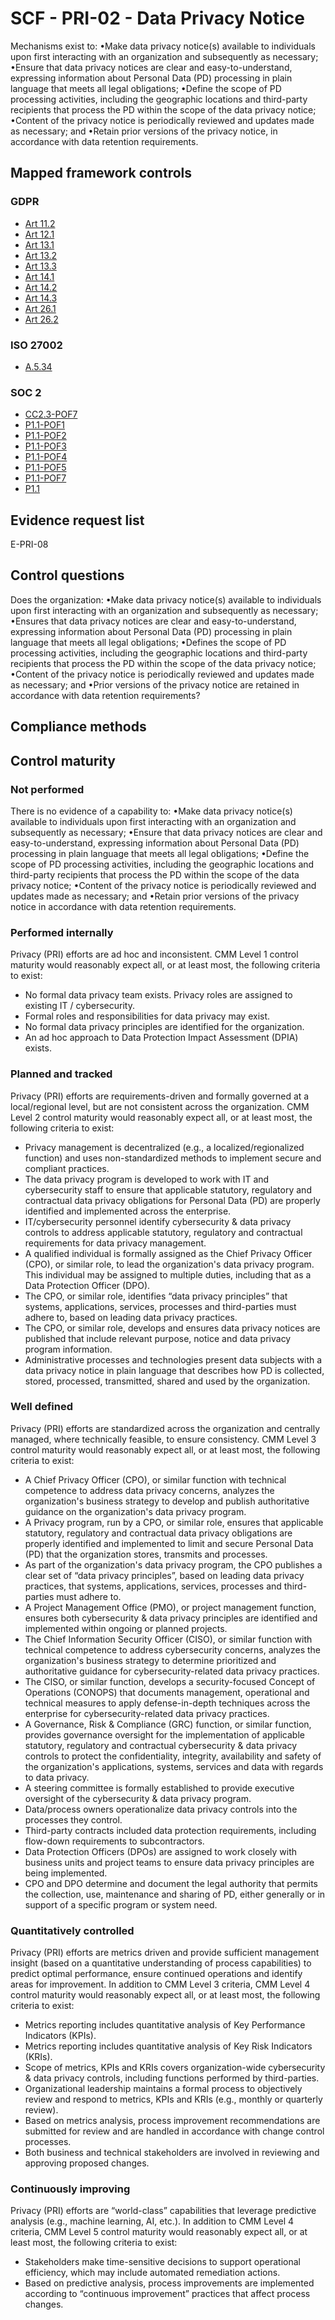 # SCF - PRI-02 - Data Privacy Notice
Mechanisms exist to:
•Make data privacy notice(s) available to individuals upon first interacting with an organization and subsequently as necessary;
•Ensure that data privacy notices are clear and easy-to-understand, expressing information about Personal Data (PD) processing in plain language that meets all legal obligations;
•Define the scope of PD processing activities, including the geographic locations and third-party recipients that process the PD within the scope of the data privacy notice;
•Content of the privacy notice is periodically reviewed and updates made as necessary; and
•Retain prior versions of the privacy notice, in accordance with data retention requirements.
## Mapped framework controls
### GDPR
- [Art 11.2](../gdpr/art11.md#Article-112)
- [Art 12.1](../gdpr/art12.md#Article-121)
- [Art 13.1](../gdpr/art13.md#Article-131)
- [Art 13.2](../gdpr/art13.md#Article-132)
- [Art 13.3](../gdpr/art13.md#Article-133)
- [Art 14.1](../gdpr/art14.md#Article-141)
- [Art 14.2](../gdpr/art14.md#Article-142)
- [Art 14.3](../gdpr/art14.md#Article-143)
- [Art 26.1](../gdpr/art26.md#Article-261)
- [Art 26.2](../gdpr/art26.md#Article-262)

### ISO 27002
- [A.5.34](../iso27002/a-5.md#a534)

### SOC 2
- [CC2.3-POF7](../soc2/cc23-pof7.md)
- [P1.1-POF1](../soc2/p11-pof1.md)
- [P1.1-POF2](../soc2/p11-pof2.md)
- [P1.1-POF3](../soc2/p11-pof3.md)
- [P1.1-POF4](../soc2/p11-pof4.md)
- [P1.1-POF5](../soc2/p11-pof5.md)
- [P1.1-POF7](../soc2/p11-pof7.md)
- [P1.1](../soc2/p11.md)

## Evidence request list
E-PRI-08

## Control questions
Does the organization:
•Make data privacy notice(s) available to individuals upon first interacting with an organization and subsequently as necessary;
•Ensures that data privacy notices are clear and easy-to-understand, expressing information about Personal Data (PD) processing in plain language that meets all legal obligations;
•Defines the scope of PD processing activities, including the geographic locations and third-party recipients that process the PD within the scope of the data privacy notice;
•Content of the privacy notice is periodically reviewed and updates made as necessary; and
•Prior versions of the privacy notice are retained in accordance with data retention requirements?

## Compliance methods


## Control maturity
### Not performed
There is no evidence of a capability to:
•Make data privacy notice(s) available to individuals upon first interacting with an organization and subsequently as necessary;
•Ensure that data privacy notices are clear and easy-to-understand, expressing information about Personal Data (PD) processing in plain language that meets all legal obligations;
•Define the scope of PD processing activities, including the geographic locations and third-party recipients that process the PD within the scope of the data privacy notice;
•Content of the privacy notice is periodically reviewed and updates made as necessary; and
•Retain prior versions of the privacy notice in accordance with data retention requirements.

### Performed internally
Privacy (PRI) efforts are ad hoc and inconsistent. CMM Level 1 control maturity would reasonably expect all, or at least most, the following criteria to exist:
- No formal data privacy team exists. Privacy roles are assigned to existing IT / cybersecurity.
- Formal roles and responsibilities for data privacy may exist.
- No formal data privacy principles are identified for the organization.
- An ad hoc approach to Data Protection Impact Assessment (DPIA) exists.

### Planned and tracked
Privacy (PRI) efforts are requirements-driven and formally governed at a local/regional level, but are not consistent across the organization. CMM Level 2 control maturity would reasonably expect all, or at least most, the following criteria to exist:
- Privacy management is decentralized (e.g., a localized/regionalized function) and uses non-standardized methods to implement secure and compliant practices.
- The data privacy program is developed to work with IT and cybersecurity staff to ensure that applicable statutory, regulatory and contractual data privacy obligations for Personal Data (PD) are properly identified and implemented across the enterprise.
- IT/cybersecurity personnel identify cybersecurity & data privacy controls to address applicable statutory, regulatory and contractual requirements for data privacy management.
- A qualified individual is formally assigned as the Chief Privacy Officer (CPO), or similar role, to lead the organization's data privacy program. This individual may be assigned to multiple duties, including that as a Data Protection Officer (DPO).
- The CPO, or similar role, identifies “data privacy principles” that systems, applications, services, processes and third-parties must adhere to, based on leading data privacy practices.
- The CPO, or similar role, develops and ensures data privacy notices are published that include relevant purpose, notice and data privacy program information.
- Administrative processes and technologies present data subjects with a data privacy notice in plain language that describes how PD is collected, stored, processed, transmitted, shared and used by the organization.

### Well defined
Privacy (PRI) efforts are standardized across the organization and centrally managed, where technically feasible, to ensure consistency. CMM Level 3 control maturity would reasonably expect all, or at least most, the following criteria to exist:
- A Chief Privacy Officer (CPO), or similar function with technical competence to address data privacy concerns, analyzes the organization's business strategy to develop and publish authoritative guidance on the organization's data privacy program.
- A Privacy program, run by a CPO, or similar role, ensures that applicable statutory, regulatory and contractual data privacy obligations are properly identified and implemented to limit and secure Personal Data (PD) that the organization stores, transmits and processes.
- As part of the organization's data privacy program, the CPO publishes a clear set of “data privacy principles”, based on leading data privacy practices, that systems, applications, services, processes and third-parties must adhere to.
- A Project Management Office (PMO), or project management function, ensures both cybersecurity & data privacy principles are identified and implemented within ongoing or planned projects.
- The Chief Information Security Officer (CISO), or similar function with technical competence to address cybersecurity concerns, analyzes the organization's business strategy to determine prioritized and authoritative guidance for cybersecurity-related data privacy practices.
- The CISO, or similar function, develops a security-focused Concept of Operations (CONOPS) that documents management, operational and technical measures to apply defense-in-depth techniques across the enterprise for cybersecurity-related data privacy practices.
- A Governance, Risk & Compliance (GRC) function, or similar function, provides governance oversight for the implementation of applicable statutory, regulatory and contractual cybersecurity & data privacy controls to protect the confidentiality, integrity, availability and safety of the organization's applications, systems, services and data with regards to data privacy.
- A steering committee is formally established to provide executive oversight of the cybersecurity & data privacy program.
- Data/process owners operationalize data privacy controls into the processes they control.
- Third-party contracts included data protection requirements, including flow-down requirements to subcontractors.
- Data Protection Officers (DPOs) are assigned to work closely with business units and project teams to ensure data privacy principles are being implemented.
- CPO and DPO determine and document the legal authority that permits the collection, use, maintenance and sharing of PD, either generally or in support of a specific program or system need.

### Quantitatively controlled
Privacy (PRI) efforts are metrics driven and provide sufficient management insight (based on a quantitative understanding of process capabilities) to predict optimal performance, ensure continued operations and identify areas for improvement. In addition to CMM Level 3 criteria, CMM Level 4 control maturity would reasonably expect all, or at least most, the following criteria to exist:
- Metrics reporting includes quantitative analysis of Key Performance Indicators (KPIs).
- Metrics reporting includes quantitative analysis of Key Risk Indicators (KRIs).
- Scope of metrics, KPIs and KRIs covers organization-wide cybersecurity & data privacy controls, including functions performed by third-parties.
- Organizational leadership maintains a formal process to objectively review and respond to metrics, KPIs and KRIs (e.g., monthly or quarterly review).
- Based on metrics analysis, process improvement recommendations are submitted for review and are handled in accordance with change control processes.
- Both business and technical stakeholders are involved in reviewing and approving proposed changes.

### Continuously improving
Privacy (PRI) efforts are “world-class” capabilities that leverage predictive analysis (e.g., machine learning, AI, etc.). In addition to CMM Level 4 criteria, CMM Level 5 control maturity would reasonably expect all, or at least most, the following criteria to exist:
- Stakeholders make time-sensitive decisions to support operational efficiency, which may include automated remediation actions.
- Based on predictive analysis, process improvements are implemented according to “continuous improvement” practices that affect process changes.
